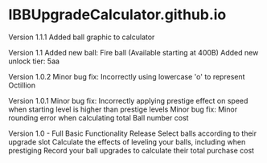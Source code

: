 # IBBUpgradeCalculator.github.io

Version 1.1.1
Added ball graphic to calculator

Version 1.1
Added new ball: Fire ball (Available starting at 400B)
Added new unlock tier: 5aa

Version 1.0.2
Minor bug fix: Incorrectly using lowercase 'o' to represent Octillion

Version 1.0.1
Minor bug fix: Incorrectly applying prestige effect on speed when starting level is higher than prestige levels
Minor bug fix: Minor rounding error when calculating total Ball number cost

Version 1.0 - Full Basic Functionality Release
Select balls according to their upgrade slot
Calculate the effects of leveling your balls, including when prestiging
Record your ball upgrades to calculate their total purchase cost
